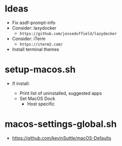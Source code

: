 # Ideas

- Fix asdf-prompt-info
- Consider: laxydocker
  - `https://github.com/jesseduffield/lazydocker`
- Consider: iTerm
  - `https://iterm2.com/`
- Install terminal themes

# setup-macos.sh

- If install:

  - Print list of uninstalled, suggested apps
  - Set MacOS Dock
    - Host specific

# macos-settings-global.sh

- https://github.com/kevinSuttle/macOS-Defaults
